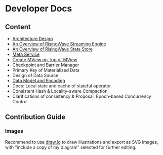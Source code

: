 # Developer Docs

## Content

* [Architecture Design](./architecture-design.md)
* [An Overview of RisingWave Streaming Engine](./streaming-overview.md)
* [An Overview of RisingWave State Store](./state-store-overview.md)
* [Meta Service](./meta-service.md)
* [Create MView on Top of MView](./mv-on-mv.md)
*  Checkpoint and Barrier Manager
* Primary Key of Materialized Data
* Design of Data Source
* [Data Model and Encoding](./data-model-and-encoding.md)
* Docs: Local state and cache of stateful operator
* Consistent Hash & Locality-aware Compaction
* Clarifications of consistency & Proposal: Epoch-based Concurrency Control

## Contribution Guide

### Images

Recommend to use [draw.io](https://app.diagrams.net/) to draw illustrations and export as SVG images, with "include a copy of my diagram" selected for further editing.
